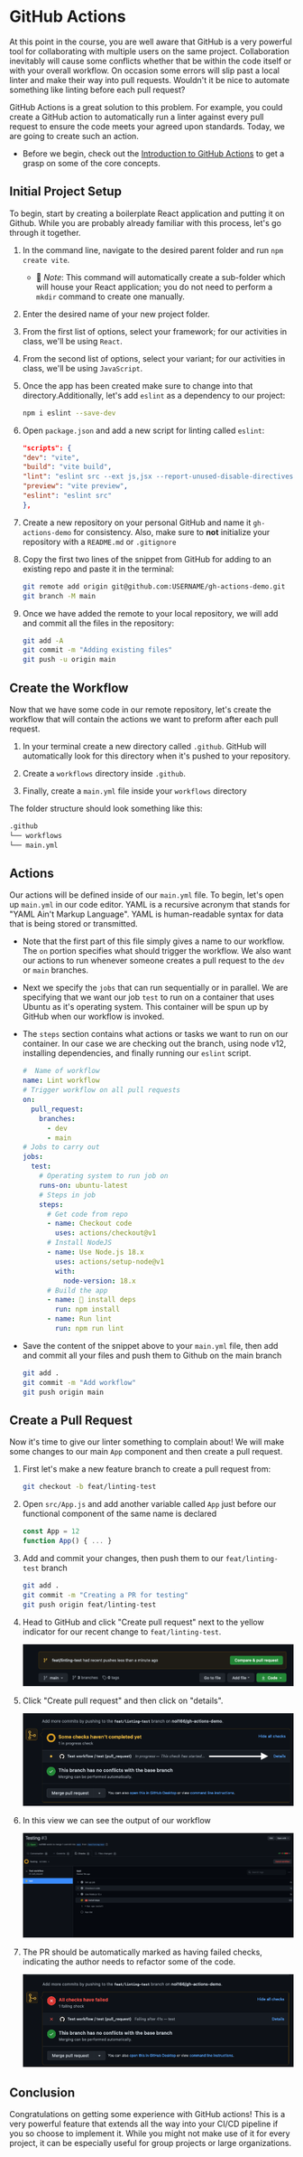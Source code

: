 # GitHub Actions

At this point in the course, you are well aware that GitHub is a very powerful tool for collaborating with multiple users on the same project. Collaboration inevitably will cause some conflicts whether that be within the code itself or with your overall workflow. On occasion some errors will slip past a local linter and make their way into pull requests. Wouldn't it be nice to automate something like linting before each pull request?

GitHub Actions is a great solution to this problem. For example, you could create a GitHub action to automatically run a linter against every pull request to ensure the code meets your agreed upon standards. Today, we are going to create such an action.

- Before we begin, check out the [Introduction to GitHub Actions](https://docs.github.com/en/actions/learn-github-actions/introduction-to-github-actions) to get a grasp on some of the core concepts.

## Initial Project Setup

To begin, start by creating a boilerplate React application and putting it on Github. While you are probably already familiar with this process, let's go through it together.

1. In the command line, navigate to the desired parent folder and run `npm create vite`.

   - 🔑 _Note_: This command will automatically create a sub-folder which will house your React application; you do not need to perform a `mkdir` command to create one manually.

2. Enter the desired name of your new project folder.

3. From the first list of options, select your framework; for our activities in class, we'll be using `React`.

4. From the second list of options, select your variant; for our activities in class, we'll be using `JavaScript`.

5. Once the app has been created make sure to change into that directory.Additionally, let's add `eslint` as a dependency to our project:

   ```sh
   npm i eslint --save-dev
   ```

6. Open `package.json` and add a new script for linting called `eslint`:

   ```json
   "scripts": {
   "dev": "vite",
   "build": "vite build",
   "lint": "eslint src --ext js,jsx --report-unused-disable-directives --max-warnings 0",
   "preview": "vite preview",
   "eslint": "eslint src"
   },
   ```

7. Create a new repository on your personal GitHub and name it `gh-actions-demo` for consistency. Also, make sure to **not** initialize your repository with a `README.md` or `.gitignore`

8. Copy the first two lines of the snippet from GitHub for adding to an existing repo and paste it in the terminal:

   ```sh
   git remote add origin git@github.com:USERNAME/gh-actions-demo.git
   git branch -M main
   ```

9. Once we have added the remote to your local repository, we will add and commit all the files in the repository:

   ```sh
   git add -A
   git commit -m "Adding existing files"
   git push -u origin main
   ```

## Create the Workflow

Now that we have some code in our remote repository, let's create the workflow that will contain the actions we want to preform after each pull request.

1. In your terminal create a new directory called `.github`. GitHub will automatically look for this directory when it's pushed to your repository.

2. Create a `workflows` directory inside `.github`.

3. Finally, create a `main.yml` file inside your `workflows` directory

The folder structure should look something like this:

```md
.github
└── workflows
└── main.yml
```

## Actions

Our actions will be defined inside of our `main.yml` file. To begin, let's open up `main.yml` in our code editor. YAML is a recursive acronym that stands for "YAML Ain't Markup Language". YAML is human-readable syntax for data that is being stored or transmitted.

- Note that the first part of this file simply gives a name to our workflow. The `on` portion specifies what should trigger the workflow. We also want our actions to run whenever someone creates a pull request to the `dev` or `main` branches.

- Next we specify the `jobs` that can run sequentially or in parallel. We are specifying that we want our job `test` to run on a container that uses Ubuntu as it's operating system. This container will be spun up by GitHub when our workflow is invoked.

- The `steps` section contains what actions or tasks we want to run on our container. In our case we are checking out the branch, using node v12, installing dependencies, and finally running our `eslint` script.

  ```yml
  #  Name of workflow
  name: Lint workflow
  # Trigger workflow on all pull requests
  on:
    pull_request:
      branches:
        - dev
        - main
  # Jobs to carry out
  jobs:
    test:
      # Operating system to run job on
      runs-on: ubuntu-latest
      # Steps in job
      steps:
        # Get code from repo
        - name: Checkout code
          uses: actions/checkout@v1
        # Install NodeJS
        - name: Use Node.js 18.x
          uses: actions/setup-node@v1
          with:
            node-version: 18.x
        # Build the app
        - name: 🧰 install deps
          run: npm install
        - name: Run lint
          run: npm run lint
  ```

- Save the content of the snippet above to your `main.yml` file, then add and commit all your files and push them to Github on the main branch

  ```sh
  git add .
  git commit -m "Add workflow"
  git push origin main
  ```

## Create a Pull Request

Now it's time to give our linter something to complain about! We will make some changes to our main `App` component and then create a pull request.

1. First let's make a new feature branch to create a pull request from:

   ```sh
   git checkout -b feat/linting-test
   ```

2. Open `src/App.js` and add another variable called `App` just before our functional component of the same name is declared

   ```js
   const App = 12
   function App() { ... }
   ```

3. Add and commit your changes, then push them to our `feat/linting-test` branch

   ```sh
   git add .
   git commit -m "Creating a PR for testing"
   git push origin feat/linting-test
   ```

4. Head to GitHub and click "Create pull request" next to the yellow indicator for our recent change to `feat/linting-test`.

   ![Pull Request](Images/01-pr.png)

5. Click "Create pull request" and then click on "details".

   ![PR details](Images/02-details.png)

6. In this view we can see the output of our workflow

   ![Workflow](Images/03-output.png)

7. The PR should be automatically marked as having failed checks, indicating the author needs to refactor some of the code.

   ![Failed checks](Images/04-failed.png)

## Conclusion

Congratulations on getting some experience with GitHub actions! This is a very powerful feature that extends all the way into your CI/CD pipeline if you so choose to implement it. While you might not make use of it for every project, it can be especially useful for group projects or large organizations.
